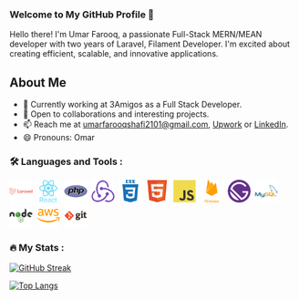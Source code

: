 ### Welcome to My GitHub Profile 👋

Hello there! I'm Umar Farooq, a passionate Full-Stack MERN/MEAN developer with two years of Laravel, Filament Developer. I'm excited about creating efficient, scalable, and innovative applications.

## About Me

- 🔭 Currently working at 3Amigos as a Full Stack Developer.
- 👯 Open to collaborations and interesting projects.
- 📫 Reach me at umarfarooqshafi2101@gmail.com, [Upwork](https://www.upwork.com/freelancers/umarfaruq) or [LinkedIn](https://www.linkedin.com/in/umar-farooq-180ba51ba/).
- 😄 Pronouns: Omar

### :hammer_and_wrench: Languages and Tools :

<div>
  <img src="https://github.com/devicons/devicon/blob/master/icons/laravel/laravel-original-wordmark.svg" title="Java" alt="Laravel" width="40" height="40"/>&nbsp;
  <img src="https://github.com/devicons/devicon/blob/master/icons/react/react-original-wordmark.svg" title="React" alt="React" width="40" height="40"/>&nbsp;
  <img src="https://github.com/devicons/devicon/blob/master/icons/php/php-original.svg" title="Spring" alt="Spring" width="40" height="40"/>&nbsp;
  <img src="https://github.com/devicons/devicon/blob/master/icons/redux/redux-original.svg" title="Redux" alt="Redux " width="40" height="40"/>&nbsp;
  <img src="https://github.com/devicons/devicon/blob/master/icons/css3/css3-plain-wordmark.svg"  title="CSS3" alt="CSS" width="40" height="40"/>&nbsp;
  <img src="https://github.com/devicons/devicon/blob/master/icons/html5/html5-original.svg" title="HTML5" alt="HTML" width="40" height="40"/>&nbsp;
  <img src="https://github.com/devicons/devicon/blob/master/icons/javascript/javascript-original.svg" title="JavaScript" alt="JavaScript" width="40" height="40"/>&nbsp;
  <img src="https://github.com/devicons/devicon/blob/master/icons/firebase/firebase-plain-wordmark.svg" title="Firebase" alt="Firebase" width="40" height="40"/>&nbsp;
  <img src="https://github.com/devicons/devicon/blob/master/icons/gatsby/gatsby-original.svg" title="Gatsby"  alt="Gatsby" width="40" height="40"/>&nbsp;
  <img src="https://github.com/devicons/devicon/blob/master/icons/mysql/mysql-original-wordmark.svg" title="MySQL"  alt="MySQL" width="40" height="40"/>&nbsp;
  <img src="https://github.com/devicons/devicon/blob/master/icons/nodejs/nodejs-original-wordmark.svg" title="NodeJS" alt="NodeJS" width="40" height="40"/>&nbsp;
  <img src="https://github.com/devicons/devicon/blob/master/icons/amazonwebservices/amazonwebservices-plain-wordmark.svg" title="AWS" alt="AWS" width="40" height="40"/>&nbsp;
  <img src="https://github.com/devicons/devicon/blob/master/icons/git/git-original-wordmark.svg" title="Git" **alt="Git" width="40" height="40"/>
</div>

### :fire: My Stats :
[![GitHub Streak](https://streak-stats.demolab.com/?user=Umar-Farooq-Shafi)](https://git.io/streak-stats)

[![Top Langs](https://github-readme-stats.vercel.app/api/top-langs/?username=Umar-Farooq-Shafi&layout=compact&theme=vision-friendly-dark)](https://github.com/anuraghazra/github-readme-stats)


